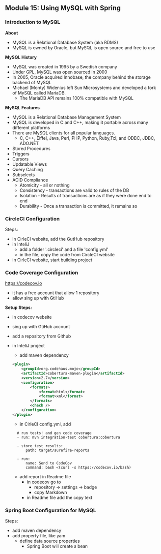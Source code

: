 ## Module 15: Using MySQL with Spring

### Introduction to MySQL
**About**
- MySQL is a Relational Database System (aka RDMS)
- MySQL is owned by Oracle, but MySQL is open source and free to use

**MySQL History**
- MySQL was created in 1995 by a Swedish company
- Under GPL, MySQL was open sourced in 2000
- In 2005, Oracle acquired Innobase, the company behind the storage backend of MySQL
- Michael (Monty) Widenius left Sun Microsystems and developed a fork of MySQL called MariaDB.
    - The MariaDB API remains 100% compatible with MySQL

**MySQL Features**
- MySQL is a Relational Database Management System
- MySQL is developed in C and C++, making it portable across many different platforms
- There are MySQL clients for all popular languages.
    - C, C++, Eiffel, Java, Perl, PHP, Python, Ruby,Tcl, and ODBC, JDBC, ADO.NET
- Stored Procedures
- Triggers
- Cursors
- Updatable Views
- Query Caching
- Subselects
- ACID Compliance
    - Atomicity - all or nothing
    - Consistency - transactions are valid to rules of the DB
    - Isolation - Results of transactions are as if they were done end to end
    - Durability - Once a transaction is committed, it remains so

### CircleCI Configuration
Steps:
- in CirleCI website, add the GutHub repository
- in InteliJ
    - add a folder '.circleci' and a file 'config.yml'
    - in the file, copy the code from CircleCI website
- in CirleCI website, start building project

### Code Coverage Configuration
https://codecov.io
- it has a free account that allow 1 repository
- allow sing up with GtiHub

**Setup Steps:**
- in codecov website
- sing up with GtiHub account
- add a repository from Github
- in InteliJ project
    - add maven dependency
    ```xml
    <plugin>
        <groupId>org.codehaus.mojo</groupId>
        <artifactId>cobertura-maven-plugin</artifactId>
        <version>2.7</version>
        <configuration>
            <formats>
                <format>html</format>
                <format>xml</format>
            </formats>
            <check />
        </configuration>
    </plugin>
    ```
    - in CirleCI config.yml, add
    ```
      # run tests! and gen code coverage
      - run: mvn integration-test cobertura:cobertura

      - store_test_results:
          path: target/surefire-reports

      - run:
          name: Send to CodeCov
          command: bash <(curl -s https://codecov.io/bash)
    ```

    - add report in Readme file
        - in codecov go to
            - repository ->  settings -> badge
            - copy Markdown
        - in Readme file add the copy text


### Spring Boot Configuration for MySQL
Steps:
- add maven dependency
- add property file, like yam
    - define data source properties
        - Spring Boot will create a bean